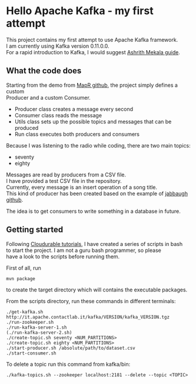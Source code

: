 # Hello Apache Kafka - my first attempt

This project contains my first attempt to use Apache Kafka framework.  
I am currently using Kafka version 0.11.0.0.  
For a rapid introduction to Kafka, I would suggest [Ashrith Mekala guide](https://gist.github.com/ashrithr/5811266).  

## What the code does
Starting from the demo from [MapR github](https://github.com/mapr-demos/kafka-sample-programs), the project simply defines a custom  
Producer and a custom Consumer.  
* Producer class creates a message every second  
* Consumer class reads the message  
* Utils class sets up the possible topics and messages that can be produced  
* Run class executes both producers and consumers  

Because I was listening to the radio while coding, there are two main topics:  
* seventy  
* eighty  

Messages are read by producers from a CSV file.  
I have provided a test CSV file in the repository.  
Currently, every message is an insert operation of a song title.    
This kind of producer has been created based on the example of [jabbaugh github](https://github.com/jabbaugh/kafka-producer).  

The idea is to get consumers to write something in a database in future.  

## Getting started
Following [Cloudurable tutorials](http://cloudurable.com/blog/kafka-tutorial/index.html), I have created a series of scripts in bash  
to start the project. I am not a guru bash programmer, so please  
have a look to the scripts before running them.  

First of all, run  
```
mvn package
```
to create the target directory which will contains the executable packages.  

From the scripts directory, run these commands in different terminals:
```
./get-kafka.sh http://it.apache.contactlab.it/kafka/VERSION/kafka_VERSION.tgz
./run-zookeeper.sh
./run-kafka-server-1.sh
(./run-kafka-server-2.sh)
./create-topic.sh seventy <NUM_PARTITIONS>
./create-topic.sh eighty <NUM_PARTITIONS>
./start-producer.sh /absolute/path/to/dataset.csv
./start-consumer.sh
```
To delete a topic run this command from kafka/bin:  
```
./kafka-topics.sh --zookeeper localhost:2181 --delete --topic <TOPIC>
```
